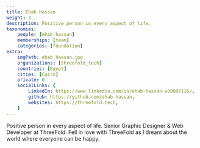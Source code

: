```yaml
---
title: Ehab Hassan
weight: 3
description: Positive person in every aspect of life.
taxonomies:
    people: [ehab_hassan]
    memberships: [team]
    categories: [foundation]
extra:
    imgPath: ehab_hassan.jpg
    organizations: [threefold_tech]
    countries: [Egypt]
    cities: [Cairo]
    private: 0
    socialLinks: {
        LinkedIn: https://www.linkedin.com/in/ehab-hassan-a00897116/,
        github: https://github.com/ehab-hassan,
        websites: https://threefold.tech,
    }
---
```


Positive person in every aspect of life. Senior Graphic Designer & Web Developer at ThreeFold. Fell in love with ThreeFold as I dream about the world where everyone can be happy.
